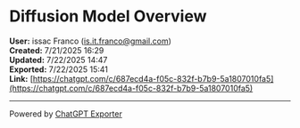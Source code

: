 # Diffusion Model Overview

**User:** issac Franco (is.it.franco@gmail.com)  
**Created:** 7/21/2025 16:29  
**Updated:** 7/22/2025 14:47  
**Exported:** 7/22/2025 15:41  
**Link:** [https://chatgpt.com/c/687ecd4a-f05c-832f-b7b9-5a1807010fa5](https://chatgpt.com/c/687ecd4a-f05c-832f-b7b9-5a1807010fa5)  



---
Powered by [ChatGPT Exporter](https://www.chatgptexporter.com)